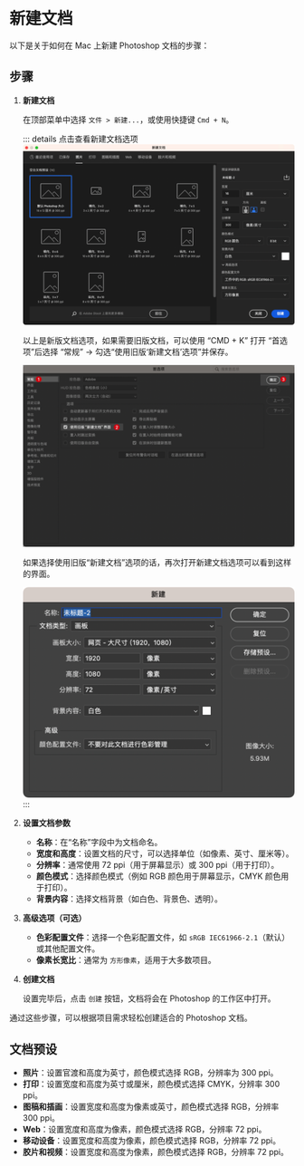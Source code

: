 # 新建文档

以下是关于如何在 Mac 上新建 Photoshop 文档的步骤：

## 步骤

1. **新建文档**

   在顶部菜单中选择 `文件 > 新建...`，或使用快捷键 `Cmd + N`。

   ::: details 点击查看新建文档选项
   ![](images/new-document/create-new-document.png)

   以上是新版文档选项，如果需要旧版文档，可以使用 “CMD + K” 打开 “首选项”后选择 “常规” -> 勾选“使用旧版‘新建文档’选项”并保存。

   ![](images/new-document/old-version-setting-for-create-new-document.png)

   如果选择使用旧版“新建文档”选项的话，再次打开新建文档选项可以看到这样的界面。

   ![](images/new-document/old-version-for-create-new-document.png)
   :::

2. **设置文档参数**

    - **名称**：在“名称”字段中为文档命名。
    - **宽度和高度**：设置文档的尺寸，可以选择单位（如像素、英寸、厘米等）。
    - **分辨率**：通常使用 72 ppi（用于屏幕显示）或 300 ppi（用于打印）。
    - **颜色模式**：选择颜色模式（例如 RGB 颜色用于屏幕显示，CMYK 颜色用于打印）。
    - **背景内容**：选择文档背景（如白色、背景色、透明）。

3. **高级选项（可选）**

    - **色彩配置文件**：选择一个色彩配置文件，如 `sRGB IEC61966-2.1`（默认）或其他配置文件。
    - **像素长宽比**：通常为 `方形像素`，适用于大多数项目。

4. **创建文档**

   设置完毕后，点击 `创建` 按钮，文档将会在 Photoshop 的工作区中打开。

通过这些步骤，可以根据项目需求轻松创建适合的 Photoshop 文档。

## 文档预设

- **照片**：设置官渡和高度为英寸，颜色模式选择 RGB，分辨率为 300 ppi。
- **打印**：设置宽度和高度为英寸或厘米，颜色模式选择 CMYK，分辨率 300 ppi。
- **图稿和插画**：设置宽度和高度为像素或英寸，颜色模式选择 RGB，分辨率 300 ppi。
- **Web**：设置宽度和高度为像素，颜色模式选择 RGB，分辨率 72 ppi。
- **移动设备**：设置宽度和高度为像素，颜色模式选择 RGB，分辨率 72 ppi。
- **胶片和视频**：设置宽度和高度为像素，颜色模式选择 RGB，分辨率 72 ppi。

